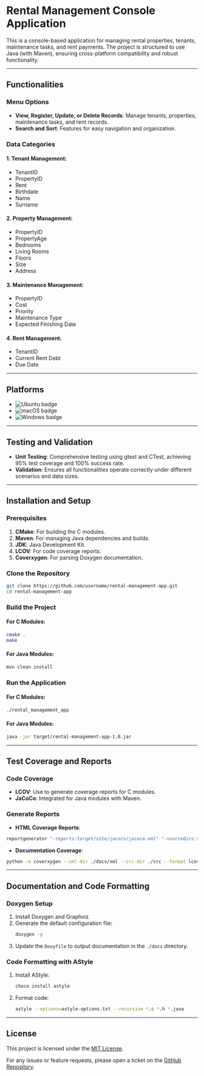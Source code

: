 # Rental Management Console Application

This is a console-based application for managing rental properties, tenants, maintenance tasks, and rent payments. The project is structured to use Java (with Maven), ensuring cross-platform compatibility and robust functionality.

---

## Functionalities

### Menu Options
- **View, Register, Update, or Delete Records**: Manage tenants, properties, maintenance tasks, and rent records.
- **Search and Sort**: Features for easy navigation and organization.

### Data Categories

#### 1. Tenant Management:
- TenantID
- PropertyID
- Rent
- Birthdate
- Name
- Surname

#### 2. Property Management:
- PropertyID
- PropertyAge
- Bedrooms
- Living Rooms
- Floors
- Size
- Address

#### 3. Maintenance Management:
- PropertyID
- Cost
- Priority
- Maintenance Type
- Expected Finishing Date

#### 4. Rent Management:
- TenantID
- Current Rent Debt
- Due Date

---

## Platforms

- ![Ubuntu badge](assets/badge-ubuntu.svg)
- ![macOS badge](assets/badge-macos.svg)
- ![Windows badge](assets/badge-windows.svg)

---

## Testing and Validation

- **Unit Testing**: Comprehensive testing using gtest and CTest, achieving 95% test coverage and 100% success rate.
- **Validation**: Ensures all functionalities operate correctly under different scenarios and data sizes.

---

## Installation and Setup

### Prerequisites
1. **CMake**: For building the C modules.
2. **Maven**: For managing Java dependencies and builds.
3. **JDK**: Java Development Kit.
4. **LCOV**: For code coverage reports.
5. **Coverxygen**: For parsing Doxygen documentation.

### Clone the Repository
```bash
git clone https://github.com/username/rental-management-app.git
cd rental-management-app
```

### Build the Project
#### For C Modules:
```bash
cmake .
make
```
#### For Java Modules:
```bash
mvn clean install
```

### Run the Application
#### For C Modules:
```bash
./rental_management_app
```
#### For Java Modules:
```bash
java -jar target/rental-management-app-1.0.jar
```

---

## Test Coverage and Reports

### Code Coverage
- **LCOV**: Use to generate coverage reports for C modules.
- **JaCoCo**: Integrated for Java modules with Maven.

### Generate Reports
- **HTML Coverage Reports**:
```bash
reportgenerator "-reports:target/site/jacoco/jacoco.xml" "-sourcedirs:src/main/java" "-targetdir:coveragereport" -reporttypes:Html
```

- **Documentation Coverage**:
```bash
python -m coverxygen --xml-dir ./docs/xml --src-dir ./src --format lcov --output ./coverage.info
```

---

## Documentation and Code Formatting

### Doxygen Setup
1. Install Doxygen and Graphviz.
2. Generate the default configuration file:
   ```bash
   doxygen -g
   ```
3. Update the `Doxyfile` to output documentation in the `./docs` directory.

### Code Formatting with AStyle
1. Install AStyle:
   ```bash
   choco install astyle
   ```
2. Format code:
   ```bash
   astyle --options=astyle-options.txt --recursive *.c *.h *.java
   ```

---

## License
This project is licensed under the [MIT License](LICENSE).

For any issues or feature requests, please open a ticket on the [GitHub Repository](https://github.com/username/rental-management-app/issues).

